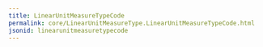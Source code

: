 ```yaml
---
title: LinearUnitMeasureTypeCode
permalink: core/LinearUnitMeasureType.LinearUnitMeasureTypeCode.html
jsonid: linearunitmeasuretypecode
---
```

